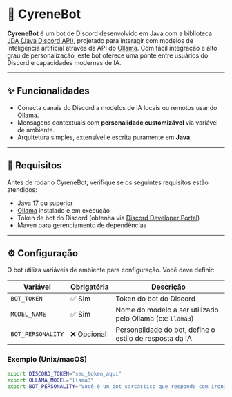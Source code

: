 # 🤖 CyreneBot

**CyreneBot** é um bot de Discord desenvolvido em Java com a biblioteca [JDA (Java Discord API)](https://jda.wiki/introduction/jda/), projetado para interagir com modelos de inteligência artificial através da API do [Ollama](https://ollama.com/). Com fácil integração e alto grau de personalização, este bot oferece uma ponte entre usuários do Discord e capacidades modernas de IA.

---

## ✨ Funcionalidades

- Conecta canais do Discord a modelos de IA locais ou remotos usando Ollama.
- Mensagens contextuais com **personalidade customizável** via variável de ambiente.
- Arquitetura simples, extensível e escrita puramente em **Java**.

---

## 🚀 Requisitos

Antes de rodar o CyreneBot, verifique se os seguintes requisitos estão atendidos:

- Java 17 ou superior
- [Ollama](https://ollama.com/) instalado e em execução
- Token de bot do Discord (obtenha via [Discord Developer Portal](https://discord.com/developers/applications))
- Maven para gerenciamento de dependências

---

## ⚙️ Configuração

O bot utiliza variáveis de ambiente para configuração. Você deve definir:

| Variável             | Obrigatória | Descrição                                                   |
|----------------------|-------------|-------------------------------------------------------------|
| `BOT_TOKEN`      | ✅ Sim      | Token do bot do Discord                                     |
| `MODEL_NAME`       | ✅ Sim      | Nome do modelo a ser utilizado pelo Ollama (ex: `llama3`)   |
| `BOT_PERSONALITY`    | ❌ Opcional | Personalidade do bot, define o estilo de resposta da IA     |

### Exemplo (Unix/macOS)

```bash
export DISCORD_TOKEN="seu_token_aqui"
export OLLAMA_MODEL="llama3"
export BOT_PERSONALITY="Você é um bot sarcástico que responde com ironia."
